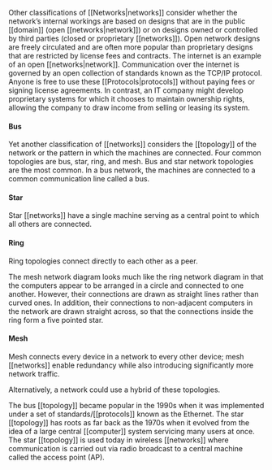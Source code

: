 Other classifications of [[Networks|networks]] consider whether the network’s internal workings are based on designs that are in the public [[domain]] (open [[networks|network]]) or on designs owned or controlled by third parties (closed or proprietary [[networks]]). Open network designs are freely circulated and are often more popular than proprietary designs that are restricted by license fees and contracts. The internet is an example of an open [[networks|network]]. Communication over the internet is governed by an open collection of standards known as the TCP/IP protocol. Anyone is free to use these [[Protocols|protocols]] without paying fees or signing license agreements. In contrast, an IT company might develop proprietary systems for which it chooses to maintain ownership rights, allowing the company to draw income from selling or leasing its system.
#### Bus

Yet another classification of [[networks]] considers the [[topology]] of the network or the pattern in which the machines are connected. Four common topologies are bus, star, ring, and mesh. Bus and star network topologies are the most common. In a bus network, the machines are connected to a common communication line called a bus.
#### Star

Star [[networks]] have a single machine serving as a central point to which all others are connected.
#### Ring

Ring topologies connect directly to each other as a peer.

The mesh network diagram looks much like the ring network diagram in that the computers appear to be arranged in a circle and connected to one another. However, their connections are drawn as straight lines rather than curved ones. In addition, their connections to non-adjacent computers in the network are drawn straight across, so that the connections inside the ring form a five pointed star.
#### Mesh

Mesh connects every device in a network to every other device; mesh [[networks]] enable redundancy while also introducing significantly more network traffic.

Alternatively, a network could use a hybrid of these topologies.

The bus [[topology]] became popular in the 1990s when it was implemented under a set of standards/[[protocols]] known as the Ethernet. The star [[topology]] has roots as far back as the 1970s when it evolved from the idea of a large central [[computer]] system servicing many users at once. The star [[topology]] is used today in wireless [[networks]] where communication is carried out via radio broadcast to a central machine called the access point (AP).